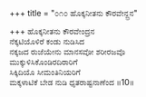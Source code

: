 +++
title = "೦೧೦ ಹೊಕ್ಕನೀತನು ಕೌರವೇನ್ದ್ರನ"

+++
ಹೊಕ್ಕನೀತನು ಕೌರವೇಂದ್ರನ  
ನೆಕ್ಕಟಿಯೊಳಿರೆ ಕಂಡು ನುಡಿಸಿದ  
ನಕ್ಕಜದ ರುಜೆಯೇನು ಮಾನಸವೋ ಶರೀರಜವೊ  
ಮುಕ್ಕುಳಿಸಿಕೊಂಡಿರದಿರಾರಿಗೆ  
ಸಿಕ್ಕಿದಿಯೊ ಸೀಮಂತಿನಿಯರಿಗೆ  
ಮಕ್ಕಳಾಟಿಕೆ ಬೇಡ ನುಡಿ ಧೃತರಾಷ್ಟನಾಣೆಂದ     ॥10॥